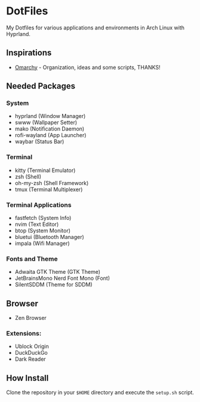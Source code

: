 # DotFiles

My Dotfiles for various applications and environments in Arch Linux with Hyprland.

## Inspirations

- [Omarchy](github.com/basecamp/omarchy) - Organization, ideas and some scripts, THANKS!

## Needed Packages

### System

- hyprland (Window Manager)
- swww (Wallpaper Setter)
- mako (Notification Daemon)
- rofi-wayland (App Launcher)
- waybar (Status Bar)

### Terminal

- kitty (Terminal Emulator)
- zsh (Shell)
- oh-my-zsh (Shell Framework)
- tmux (Terminal Multiplexer)

### Terminal Applications

- fastfetch (System Info)
- nvim (Text Editor)
- btop (System Monitor)
- bluetui (Bluetooth Manager)
- impala (Wifi Manager)

### Fonts and Theme

- Adwaita GTK Theme (GTK Theme)
- JetBrainsMono Nerd Font Mono (Font)
- SilentSDDM (Theme for SDDM)

## Browser

- Zen Browser

### Extensions: 

- Ublock Origin
- DuckDuckGo
- Dark Reader

## How Install

Clone the repository in your `$HOME` directory and execute the `setup.sh` script.

